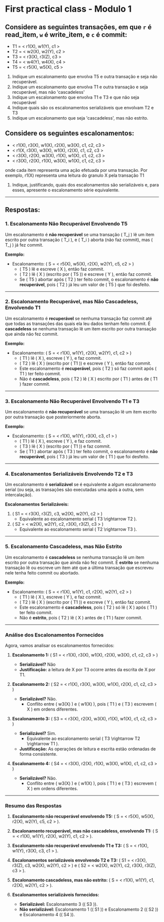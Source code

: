 # First practical class - Modulo 1

## Considere as seguintes transações, em que ```r``` é read_item, ```w``` é write_item, e ```c``` é commit:

- T1 = < r1(X), w1(Y), c1 >
- T2 = < w2(X), w2(Y), c2 >
- T3 = < r3(X), r3(Z), c3 >
- T4 = < w4(Y), w4(X), c4 >
- T5 = < r5(X), w5(X), c5 >

1. Indique um escalonamento que envolva T5 e outra transação e seja não recuperável.
2. Indique um escalonamento que envolva T1 e outra transação e seja recuperável, mas não 'cascadeless'
3. Indique um escalonamento que envolva T1 e T3 e que não seja recuperável
4. Indique quais são os escalonamentos serializáveis que envolvam T2 e T3
5. Indique um escalonamento que seja 'cascadeless', mas não estrito.


## Considere os seguintes escalonamentos:

- < r1(X), r3(X), w1(X), r2(X), w3(X), c1, c2, c3 >
- < r1(X, r3(X), w3(X), w1(X), r2(X), c1, c2, c3 >
- < r3(X), r2(X), w3(X), r1(X), w1(X), c1, c2, c3 >
- < r3(X), r2(X), r1(X), w3(X), w1(X), c1, c2, c3 >

onde cada item representa uma ação efetuada por uma transação. Por exemplo, r1(X) representa uma leitura do granulo X pela transação T1

1. Indique, justificando, quais dos escalonamentos são serializáveis e, para esses, apresente o escalonamento série equivalente.

----

## Respostas:


### **1. Escalonamento Não Recuperável Envolvendo T5**
Um escalonamento é **não recuperável** se uma transação \( T_j \) lê um item escrito por outra transação \( T_i \), e \( T_i \) aborta (não faz commit), mas \( T_j \) já fez commit.

**Exemplo:**
- Escalonamento: \( S = < r5(X), w5(X), r2(X), w2(Y), c5, c2 > \)
  - \( T5 \) lê e escreve \( X \), então faz commit.
  - \( T2 \) lê \( X \) (escrito por \( T5 \)) e escreve \( Y \), então faz commit.
  - Se \( T5 \) abortar após \( T2 \) ter feito commit, o escalonamento é **não recuperável**, pois \( T2 \) já leu um valor de \( T5 \) que foi desfeito.

---

### **2. Escalonamento Recuperável, mas Não Cascadeless, Envolvendo T1**
Um escalonamento é **recuperável** se nenhuma transação faz commit até que todas as transações das quais ela leu dados tenham feito commit. É **cascadeless** se nenhuma transação lê um item escrito por outra transação que ainda não fez commit.

**Exemplo:**
- Escalonamento: \( S = < r1(X), w1(Y), r2(X), w2(Y), c1, c2 > \)
  - \( T1 \) lê \( X \), escreve \( Y \), e faz commit.
  - \( T2 \) lê \( X \) (escrito por \( T1 \)) e escreve \( Y \), então faz commit.
  - Este escalonamento é **recuperável**, pois \( T2 \) só faz commit após \( T1 \) ter feito commit.
  - Não é **cascadeless**, pois \( T2 \) lê \( X \) escrito por \( T1 \) antes de \( T1 \) fazer commit.

---

### **3. Escalonamento Não Recuperável Envolvendo T1 e T3**
Um escalonamento é **não recuperável** se uma transação lê um item escrito por outra transação que posteriormente aborta.

**Exemplo:**
- Escalonamento: \( S = < r1(X), w1(Y), r3(X), c3, c1 > \)
  - \( T1 \) lê \( X \), escreve \( Y \), e faz commit.
  - \( T3 \) lê \( X \) (escrito por \( T1 \)) e faz commit.
  - Se \( T1 \) abortar após \( T3 \) ter feito commit, o escalonamento é **não recuperável**, pois \( T3 \) já leu um valor de \( T1 \) que foi desfeito.

---

### **4. Escalonamentos Serializáveis Envolvendo T2 e T3**
Um escalonamento é **serializável** se é equivalente a algum escalonamento serial (ou seja, as transações são executadas uma após a outra, sem intercalação).

**Escalonamentos Serializáveis:**
1. \( S1 = < r3(X), r3(Z), c3, w2(X), w2(Y), c2 > \)
   - Equivalente ao escalonamento serial \( T3 \rightarrow T2 \).
2. \( S2 = < w2(X), w2(Y), c2, r3(X), r3(Z), c3 > \)
   - Equivalente ao escalonamento serial \( T2 \rightarrow T3 \).

---

### **5. Escalonamento Cascadeless, mas Não Estrito**
Um escalonamento é **cascadeless** se nenhuma transação lê um item escrito por outra transação que ainda não fez commit. É **estrito** se nenhuma transação lê ou escreve um item até que a última transação que escreveu nele tenha feito commit ou abortado.

**Exemplo:**
- Escalonamento: \( S = < r1(X), w1(Y), c1, r2(X), w2(Y), c2 > \)
  - \( T1 \) lê \( X \), escreve \( Y \), e faz commit.
  - \( T2 \) lê \( X \) (escrito por \( T1 \)) e escreve \( Y \), então faz commit.
  - Este escalonamento é **cascadeless**, pois \( T2 \) só lê \( X \) após \( T1 \) ter feito commit.
  - Não é **estrito**, pois \( T2 \) lê \( X \) antes de \( T1 \) fazer commit.

---

### **Análise dos Escalonamentos Fornecidos**
Agora, vamos analisar os escalonamentos fornecidos:

1. **Escalonamento 1:**
   \( S1 = < r1(X), r3(X), w1(X), r2(X), w3(X), c1, c2, c3 > \)
   - **Serializável?** Não
   - **Justificação:** a leitura de X por T3 ocorre antes da escrita de X por T1.

2. **Escalonamento 2:**
   \( S2 = < r1(X), r3(X), w3(X), w1(X), r2(X), c1, c2, c3 > \)
   - **Serializável?** Não.
     - Conflito entre \( w3(X) \) e \( w1(X) \), pois \( T1 \) e \( T3 \) escrevem \( X \) em ordens diferentes.

3. **Escalonamento 3:**
   \( S3 = < r3(X), r2(X), w3(X), r1(X), w1(X), c1, c2, c3 > \)
   - **Serializável?** Sim.
     - Equivalente ao escalonamento serial \( T3 \rightarrow T2 \rightarrow T1 \).
   - **Justificação:** As operações de leitura e escrita estão ordenadas de forma consistente.

4. **Escalonamento 4:**
   \( S4 = < r3(X), r2(X), r1(X), w3(X), w1(X), c1, c2, c3 > \)
   - **Serializável?** Não.
     - Conflito entre \( w3(X) \) e \( w1(X) \), pois \( T1 \) e \( T3 \) escrevem \( X \) em ordens diferentes.

---

### **Resumo das Respostas**
1. **Escalonamento não recuperável envolvendo T5:** \( S = < r5(X), w5(X), r2(X), w2(Y), c5, c2 > \).
2. **Escalonamento recuperável, mas não cascadeless, envolvendo T1:** \( S = < r1(X), w1(Y), r2(X), w2(Y), c1, c2 > \).
3. **Escalonamento não recuperável envolvendo T1 e T3:** \( S = < r1(X), w1(Y), r3(X), c3, c1 > \).
4. **Escalonamentos serializáveis envolvendo T2 e T3:** \( S1 = < r3(X), r3(Z), c3, w2(X), w2(Y), c2 > \) e \( S2 = < w2(X), w2(Y), c2, r3(X), r3(Z), c3 > \).
5. **Escalonamento cascadeless, mas não estrito:** \( S = < r1(X), w1(Y), c1, r2(X), w2(Y), c2 > \).

6. **Escalonamentos serializáveis fornecidos:**
   - **Serializável:** Escalonamento 3 (\( S3 \)).
   - **Não serializável:** Escalonamento 1 (\( S1 \)) e Escalonamento 2 (\( S2 \)) e Escalonamento 4 (\( S4 \)).

